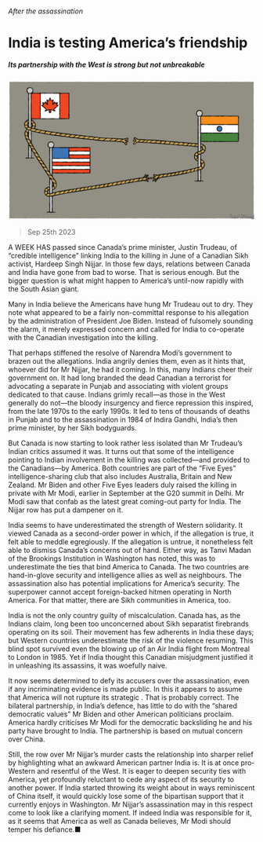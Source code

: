 ###### After the assassination

# India is testing America’s friendship 

##### Its partnership with the West is strong but not unbreakable 

![image](images/20230930_ASD002.jpg) 

> Sep 25th 2023 

A WEEK HAS passed since Canada’s prime minister, Justin Trudeau,  of “credible intelligence” linking India to the killing in June of a Canadian Sikh activist, Hardeep Singh Nijjar. In those few days, relations between Canada and India have gone from bad to worse. That is serious enough. But the bigger question is what might happen to America’s until-now rapidly  with the South Asian giant.

Many in India believe the Americans have hung Mr Trudeau out to dry. They note what appeared to be a fairly non-committal response to his allegation by the administration of President Joe Biden. Instead of fulsomely sounding the alarm, it merely expressed concern and called for India to co-operate with the Canadian investigation into the killing.

That perhaps stiffened the resolve of Narendra Modi’s government to brazen out the allegations. India angrily denies them, even as it hints that, whoever did for Mr Nijjar, he had it coming. In this, many Indians cheer their government on. It had long branded the dead Canadian a terrorist for advocating a separate  in Punjab and associating with violent groups dedicated to that cause. Indians grimly recall—as those in the West generally do not—the bloody insurgency and fierce repression this inspired, from the late 1970s to the early 1990s. It led to tens of thousands of deaths in Punjab and to the assassination in 1984 of Indira Gandhi, India’s then prime minister, by her Sikh bodyguards.

But Canada is now starting to look rather less isolated than Mr Trudeau’s Indian critics assumed it was. It turns out that some of the intelligence pointing to Indian involvement in the killing was collected—and provided to the Canadians—by America. Both countries are part of the “Five Eyes” intelligence-sharing club that also includes Australia, Britain and New Zealand. Mr Biden and other Five Eyes leaders duly raised the killing in private with Mr Modi, earlier in September at the G20 summit in Delhi. Mr Modi saw that confab as the latest great coming-out party for India. The Nijjar row has put a dampener on it.

India seems to have underestimated the strength of Western solidarity. It viewed Canada as a second-order power in which, if the allegation is true, it felt able to meddle egregiously. If the allegation is untrue, it nonetheless felt able to dismiss Canada’s concerns out of hand. Either way, as Tanvi Madan of the Brookings Institution in Washington has noted, this was to underestimate the ties that bind America to Canada. The two countries are hand-in-glove security and intelligence allies as well as neighbours. The assassination also has potential implications for America’s security. The superpower cannot accept foreign-backed hitmen operating in North America. For that matter, there are Sikh communities in America, too.

India is not the only country guilty of miscalculation. Canada has, as the Indians claim, long been too unconcerned about Sikh separatist firebrands operating on its soil. Their movement has few adherents in India these days; but Western countries underestimate the risk of the violence resuming. This blind spot survived even the blowing up of an Air India flight from Montreal to London in 1985. Yet if India thought this Canadian misjudgment justified it in unleashing its assassins, it was woefully naive. 

It now seems determined to defy its accusers over the assassination, even if any incriminating evidence is made public. In this it appears to assume that America will not rupture its strategic . That is probably correct. The bilateral partnership, in India’s defence, has little to do with the “shared democratic values” Mr Biden and other American politicians proclaim. America hardly criticises Mr Modi for the democratic backsliding he and his party have brought to India. The partnership is based on mutual concern over China.

Still, the row over Mr Nijjar’s murder casts the relationship into sharper relief by highlighting what an awkward American partner India is. It is at once pro-Western and resentful of the West. It is eager to deepen security ties with America, yet profoundly reluctant to cede any aspect of its security to another power. If India started throwing its weight about in ways reminiscent of China itself, it would quickly lose some of the bipartisan support that it currently enjoys in Washington. Mr Nijjar’s assassination may in this respect come to look like a clarifying moment. If indeed India was responsible for it, as it seems that America as well as Canada believes, Mr Modi should temper his defiance.■

